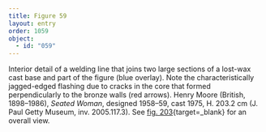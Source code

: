 ```yaml
---
title: Figure 59
layout: entry
order: 1059
object:
  - id: "059"
---
```


Interior detail of a welding line that joins two large sections of a lost-wax cast base and part of the figure (blue overlay). Note the characteristically jagged-edged flashing due to cracks in the core that formed perpendicularly to the bronze walls (red arrows). Henry Moore (British, 1898–1986), *Seated Woman*, designed 1958–59, cast 1975, H. 203.2 cm (J. Paul Getty Museum, inv. 2005.117.3). See [fig. 203](/visual-atlas/#fig-203){target=_blank} for an overall view.
